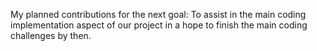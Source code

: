 My planned contributions for the next goal:
To assist in the main coding implementation aspect of our project in a hope to finish the main coding challenges by then.
